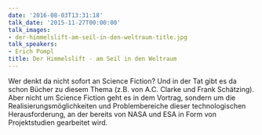 ```yaml
---
date: '2016-08-03T13:31:18'
talk_date: '2015-11-27T00:00:00'
talk_images:
- der-himmelslift-am-seil-in-den-weltraum-title.jpg
talk_speakers:
- Erich Pompl
title: Der Himmelslift - am Seil in den Weltraum
---
```

Wer denkt da nicht sofort an Science Fiction? Und in der Tat gibt es da schon Bücher zu diesem Thema (z.B. von A.C. Clarke und Frank Schätzing). Aber nicht um Science Fiction geht es in dem Vortrag, sondern um die Realisierungsmöglichkeiten und Problembereiche dieser technologischen Herausforderung, an der bereits von NASA und ESA in Form von Projektstudien gearbeitet wird.


